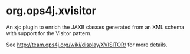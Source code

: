 # org.ops4j.xvisitor

An xjc plugin to enrich the JAXB classes generated from an XML schema with support for the Visitor pattern.

See http://team.ops4j.org/wiki/display/XVISITOR/ for more details.


